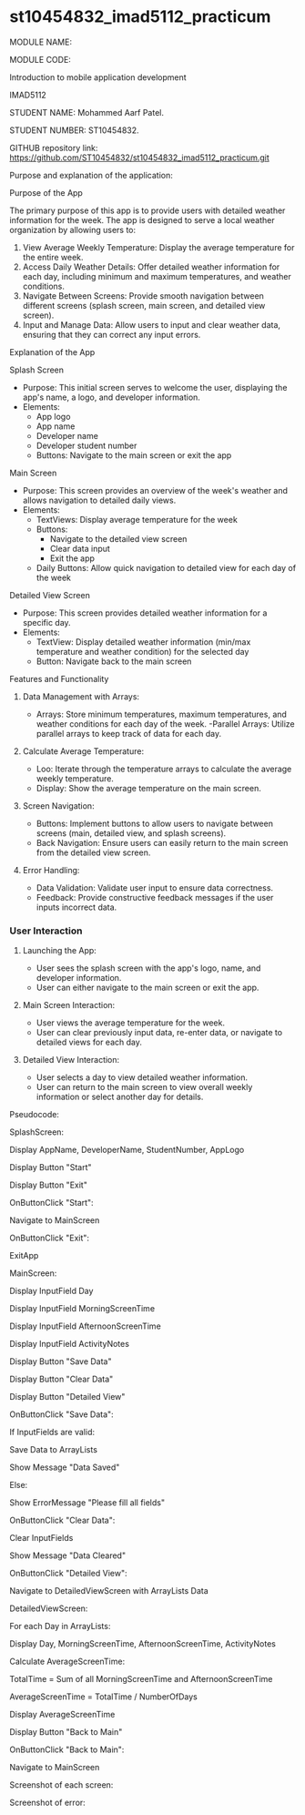 # st10454832_imad5112_practicum
 

MODULE NAME: 

MODULE CODE: 

Introduction to mobile application development 

IMAD5112 

 

STUDENT NAME: Mohammed Aarf Patel. 

STUDENT NUMBER: ST10454832. 

 
GITHUB repository link: 
https://github.com/ST10454832/st10454832_imad5112_practicum.git


Purpose and explanation of the application: 

 Purpose of the App 
 
The primary purpose of this app is to provide users with detailed weather information for the week. The app is designed to serve a local weather organization by allowing users to: 
1. View Average Weekly Temperature: Display the average temperature for the entire week. 
2. Access Daily Weather Details: Offer detailed weather information for each day, including minimum and maximum temperatures, and weather conditions. 
3. Navigate Between Screens: Provide smooth navigation between different screens (splash screen, main screen, and detailed view screen). 
4. Input and Manage Data: Allow users to input and clear weather data, ensuring that they can correct any input errors. 
 
Explanation of the App 
 
Splash Screen 
- Purpose: This initial screen serves to welcome the user, displaying the app's name, a logo, and developer information. 
- Elements: 
  - App logo 
  - App name 
  - Developer name 
  - Developer student number 
  - Buttons: Navigate to the main screen or exit the app 
 

Main Screen 
- Purpose: This screen provides an overview of the week's weather and allows navigation to detailed daily views. 
- Elements: 
  - TextViews: Display average temperature for the week 
  - Buttons: 
    - Navigate to the detailed view screen 
    - Clear data input 
    - Exit the app 
  - Daily Buttons: Allow quick navigation to detailed view for each day of the week 
 
Detailed View Screen 
- Purpose: This screen provides detailed weather information for a specific day. 
- Elements: 
  - TextView: Display detailed weather information (min/max temperature and weather condition) for the selected day 
  - Button: Navigate back to the main screen 
 
 Features and Functionality 
 
1. Data Management with Arrays: 
   - Arrays: Store minimum temperatures, maximum temperatures, and weather conditions for each day of the week. 
   -Parallel Arrays: Utilize parallel arrays to keep track of data for each day. 
 
2. Calculate Average Temperature: 
   - Loo: Iterate through the temperature arrays to calculate the average weekly temperature. 
   - Display: Show the average temperature on the main screen. 
 
3. Screen Navigation: 
   - Buttons: Implement buttons to allow users to navigate between screens (main, detailed view, and splash screens). 
   - Back Navigation: Ensure users can easily return to the main screen from the detailed view screen. 
 
4. Error Handling: 
   - Data Validation: Validate user input to ensure data correctness. 
   - Feedback: Provide constructive feedback messages if the user inputs incorrect data. 
 
### User Interaction 
 
1. Launching the App: 
   - User sees the splash screen with the app's logo, name, and developer information. 
   - User can either navigate to the main screen or exit the app. 
 
2. Main Screen Interaction: 
   - User views the average temperature for the week. 
   - User can clear previously input data, re-enter data, or navigate to detailed views for each day. 
 
3. Detailed View Interaction: 
   - User selects a day to view detailed weather information. 
   - User can return to the main screen to view overall weekly information or select another day for details. 
 
Pseudocode: 

SplashScreen: 

Display AppName, DeveloperName, StudentNumber, AppLogo 

Display Button &quot;Start&quot; 

Display Button &quot;Exit&quot; 

  

OnButtonClick &quot;Start&quot;: 

Navigate to MainScreen 

  

OnButtonClick &quot;Exit&quot;: 

ExitApp 

  

MainScreen: 

Display InputField Day 

Display InputField MorningScreenTime 

Display InputField AfternoonScreenTime 

Display InputField ActivityNotes 

Display Button &quot;Save Data&quot; 

Display Button &quot;Clear Data&quot; 

Display Button &quot;Detailed View&quot; 

  

OnButtonClick &quot;Save Data&quot;: 

If InputFields are valid: 

Save Data to ArrayLists 

Show Message &quot;Data Saved&quot; 

Else: 

Show ErrorMessage &quot;Please fill all fields&quot; 

  

OnButtonClick &quot;Clear Data&quot;: 

Clear InputFields 

Show Message &quot;Data Cleared&quot; 

  

OnButtonClick &quot;Detailed View&quot;: 

Navigate to DetailedViewScreen with ArrayLists Data 

  

DetailedViewScreen: 

For each Day in ArrayLists: 

Display Day, MorningScreenTime, AfternoonScreenTime, ActivityNotes 

  

Calculate AverageScreenTime: 

TotalTime = Sum of all MorningScreenTime and AfternoonScreenTime 

AverageScreenTime = TotalTime / NumberOfDays 

  

Display AverageScreenTime 

  

Display Button &quot;Back to Main&quot; 

  

OnButtonClick &quot;Back to Main&quot;: 

Navigate to MainScreen 

 

Screenshot of each screen: 

 

 

 

 

 

 

 

Screenshot of error: 

 
